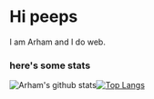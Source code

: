 # Hi peeps

I am Arham and I do web.

### here's some stats
![Arham's github stats](https://github-readme-stats.vercel.app/api?username=arhammusheer&show_icons=true&theme=dark)[![Top Langs](https://github-readme-stats.vercel.app/api/top-langs/?username=arhammusheer&layout=compact&theme=dark)](https://github.com/anuraghazra/github-readme-stats)


